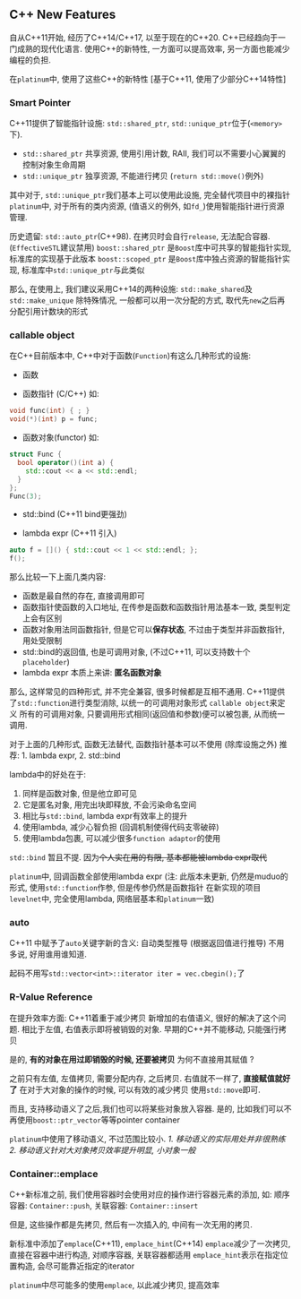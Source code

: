 ## C++ New Features

自从C++11开始, 经历了C++14/C++17, 以至于现在的C++20. C++已经趋向于一门成熟的现代化语言.
使用C++的新特性, 一方面可以提高效率, 另一方面也能减少编程的负担.

在`platinum`中, 使用了这些C++的新特性 [基于C++11, 使用了少部分C++14特性]

### Smart Pointer

C++11提供了智能指针设施: `std::shared_ptr`, `std::unique_ptr`位于(`<memory>`下).
- `std::shared_ptr` 共享资源, 使用引用计数, RAII, 我们可以不需要小心翼翼的控制对象生命周期
- `std::unique_ptr` 独享资源, 不能进行拷贝 (`return std::move()`例外)

其中对于, `std::unique_ptr`我们基本上可以使用此设施, 完全替代项目中的裸指针
`platinum`中, 对于所有的类内资源, (值语义的例外, 如`fd_`)使用智能指针进行资源管理.

历史遗留:
`std::auto_ptr`(C++98). 在拷贝时会自行`release`, 无法配合容器.(`EffectiveSTL`建议禁用)
`boost::shared_ptr` 是`Boost`库中可共享的智能指针实现, 标准库的实现基于此版本
`boost::scoped_ptr` 是`Boost`库中独占资源的智能指针实现, 标准库中`std::unique_ptr`与此类似

那么, 在使用上, 我们建议采用C++14的两种设施: `std::make_shared`及`std::make_unique`
除特殊情况, 一般都可以用一次分配的方式, 取代先`new`之后再分配引用计数块的形式

### callable object

在C++目前版本中, C++中对于函数(`Function`)有这么几种形式的设施:
- 函数

- 函数指针 (C/C++) 如: 
```cpp
void func(int) { ; } 
void(*)(int) p = func;
```
- 函数对象(functor) 如:
```cpp
struct Func {
  bool operator()(int a) {
    std::cout << a << std::endl;
  }
};
Func(3);
```
- std::bind (C++11 bind更强劲)

- lambda expr (C++11 引入)
```cpp
auto f = []() { std::cout << 1 << std::endl; };
f();
```
那么比较一下上面几类内容:
- 函数是最自然的存在, 直接调用即可
- 函数指针使函数的入口地址, 在传参是函数和函数指针用法基本一致, 类型判定上会有区别
- 函数对象用法同函数指针, 但是它可以**保存状态**, 不过由于类型并非函数指针, 用处受限制
- std::bind的返回值, 也是可调用对象, (不过C++11, 可以支持数十个`placeholder`)
- lambda expr 本质上来讲: **匿名函数对象**

那么, 这样常见的四种形式, 并不完全兼容, 很多时候都是互相不通用.
C++11提供了`std::function`进行类型消除, 以统一的可调用对象形式 `callable object`来定义
所有的可调用对象, 只要调用形式相同(返回值和参数)便可以被包裹, 从而统一调用.

对于上面的几种形式, 函数无法替代, 函数指针基本可以不使用 (除库设施之外)
推荐: 1. lambda expr, 2. std::bind

lambda中的好处在于:
1. 同样是函数对象, 但是他立即可见
2. 它是匿名对象, 用完出块即释放, 不会污染命名空间
3. 相比与`std::bind`, lambda expr有效率上的提升
4. 使用lambda, 减少心智负担 (回调机制使得代码支零破碎)
5. 使用lambda包裹, 可以减少很多`function adaptor`的使用

`std::bind` 暂且不提. 因为~~个人实在用的有限, 基本都能被lambda expr取代~~

`platinum`中, 回调函数全部使用lambda expr
(注: 此版本未更新, 仍然是muduo的形式, 使用`std::function`作参, 但是传参仍然是函数指针
在新实现的项目 `levelnet`中, 完全使用lambda, 网络层基本和`platinum`一致)

### auto

C++11 中赋予了`auto`关键字新的含义: 自动类型推导 (根据返回值进行推导)
不用多说, 好用谁用谁知道.

起码不用写`std::vector<int>::iterator iter = vec.cbegin();`了

### R-Value Reference

在提升效率方面: C++11着重于减少拷贝
新增加的右值语义, 很好的解决了这个问题.
相比于左值, 右值表示即将被销毁的对象. 早期的C++并不能移动, 只能强行拷贝

是的, **有的对象在用过即销毁的时候, 还要被拷贝**
为何不直接用其赋值 ?

之前只有左值, 左值拷贝, 需要分配内存, 之后拷贝. 右值就不一样了, **直接赋值就好了**
在对于大对象的操作的时候, 可以有效的减少拷贝
使用`std::move`即可.

而且, 支持移动语义了之后,我们也可以将某些对象放入容器.
是的, 比如我们可以不再使用`boost::ptr_vector`等等pointer container

`platinum`中使用了移动语义, 不过范围比较小.
*1. 移动语义的实际用处并非很熟练*
*2. 移动语义针对大对象拷贝效率提升明显, 小对象一般*

### Container::emplace

C++新标准之前, 我们使用容器时会使用对应的操作进行容器元素的添加, 如:
顺序容器: `Container::push`, 关联容器: `Container::insert`

但是, 这些操作都是先拷贝, 然后有一次插入的, 中间有一次无用的拷贝.

新标准中添加了`emplace`(C++11), `emplace_hint`(C++14)
`emplace`减少了一次拷贝, 直接在容器中进行构造, 对顺序容器, 关联容器都适用
`emplace_hint`表示在指定位置构造, 会尽可能靠近指定的iterator

`platinum`中尽可能多的使用`emplace`, 以此减少拷贝, 提高效率